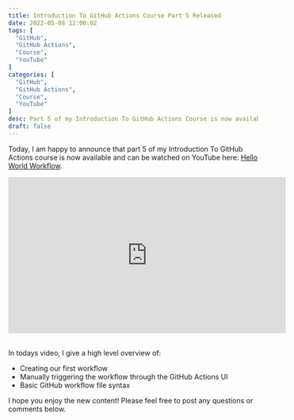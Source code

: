 ```yaml
---
title: Introduction To GitHub Actions Course Part 5 Released
date: 2022-05-08 12:00:02
tags: [
  "GitHub",
  "GitHub Actions",
  "Course",
  "YouTube"
]
categories: [
  "GitHub",
  "GitHub Actions",
  "Course",
  "YouTube"
]
desc: Part 5 of my Introduction To GitHub Actions Course is now available!
draft: false
---
```


Today, I am happy to announce that part 5 of my Introduction To GitHub Actions course is now available and can be watched on YouTube here: <a href="https://youtu.be/eCOv4AeC6Ic" target="_blank">Hello World Workflow</a>.

<div style="text-align: center;"><iframe width="560" height="315" src="https://www.youtube.com/embed/eCOv4AeC6Ic" title="YouTube video player" frameborder="0" allow="accelerometer; autoplay; clipboard-write; encrypted-media; gyroscope; picture-in-picture" allowfullscreen></iframe></div><br />

In todays video, I give a high level overview of:

* Creating our first workflow
* Manually triggering the workflow through the GitHub Actions UI
* Basic GitHub workflow file syntax

I hope you enjoy the new content! Please feel free to post any questions or comments below.
